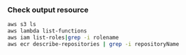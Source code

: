 ### Check output resource
```sh
aws s3 ls
aws lambda list-functions
aws iam list-roles|grep -i rolename
aws ecr describe-repositories | grep -i repositoryName
```